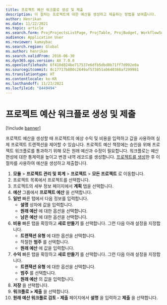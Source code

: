 ```yaml
---
title: 프로젝트 예산 워크플로 생성 및 제출
description: 이 절차는 프로젝트에 대한 예산을 생성하고 제출하는 방법을 보여줍니다.
author: Henrikan
ms.date: 11/22/2021
ms.topic: article
ms.search.form: ProjProjectsListPage, ProjTable, ProjBudget, WorkflowSubmitDialog
audience: Application User
ms.reviewer: kamaybac
ms.search.region: Global
ms.author: henrikan
ms.search.validFrom: 2016-06-30
ms.dyn365.ops.version: AX 7.0.0
ms.openlocfilehash: 6f410d824be717537e6dfb5dbd8b71ff7d992e0a
ms.sourcegitcommit: 8c17717b800c2649af573851ab640368af299981
ms.translationtype: HT
ms.contentlocale: ko-KR
ms.lasthandoff: 11/23/2021
ms.locfileid: "8449494"
---
```

# <a name="create-and-submit-a-project-budget-workflow"></a>프로젝트 예산 워크플로 생성 및 제출

[!include [banner](../../includes/banner.md)]

프로젝트 예산을 생성할 때 프로젝트의 예상 수익 및 비용을 입력하고 값을 사용하여 실제 프로젝트 트랜잭션을 제어할 수 있습니다. 프로젝트 예산 책정에는 승인을 위해 프로젝트 워크플로를 통과하기 위해 모든 원래 예산과 수정이 필요합니다. 워크플로는 예산 편성에 대한 통제력을 높이고 변경 내역 레코드를 생성합니다. [프로젝트를 생성](/dynamicsax-2012/appuser-itpro/create-a-project)한 후 이 절차를 사용하여 예산을 생성하고 제출합니다.

1. **모듈** > **프로젝트 관리 및 회계** > **프로젝트** > **모든 프로젝트** 로 이동합니다.
1. 프로젝트 목록에서 프로젝트를 선택합니다.
1. 프로젝트의 세부 정보 페이지에서 **계획** 탭을 선택합니다.
1. **예산** 그룹에서 **프로젝트 예산** 을 선택합니다.
1. **일반** 빠른 탭에서 다음 정보를 입력합니다.
   - **설명** 상자에 값을 입력합니다.
   - **원래 예산** 에 대한 옵션을 선택합니다.
   - **남은 예산** 에 대한 옵션을 선택합니다.
1. **비용** 빠른 탭을 확장하고 **새로 만들기** 를 선택합니다. 그런 다음 아래 설정을 지정합니다.
   - **트랜잭션 유형** 에 대한 옵션을 선택합니다.
   - 적절한 **범주** 를 선택합니다.
   - **원래 예산** 에 값을 입력합니다.
1. **수익** 빠른 탭을 확장하고 **새로 만들기** 를 선택합니다. 그런 다음 아래 설정을 지정합니다.
   - **트랜잭션 유형** 에 대한 옵션을 선택합니다.
   - **범주** 를 선택합니다.
   - **원래 예산** 의 값을 입력합니다.
1. **저장** 을 선택합니다.
1. **워크플로 \> 제출** 을 선택합니다.
1. **원래 예산 워크플로 검토 - 제출** 페이지에서 **설명** 을 입력하고 **제출** 을 선택합니다.
